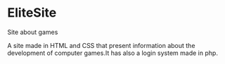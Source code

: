 # EliteSite
Site about games

A site made in HTML and CSS that present information about the development of computer games.It has also a login system made in php.
